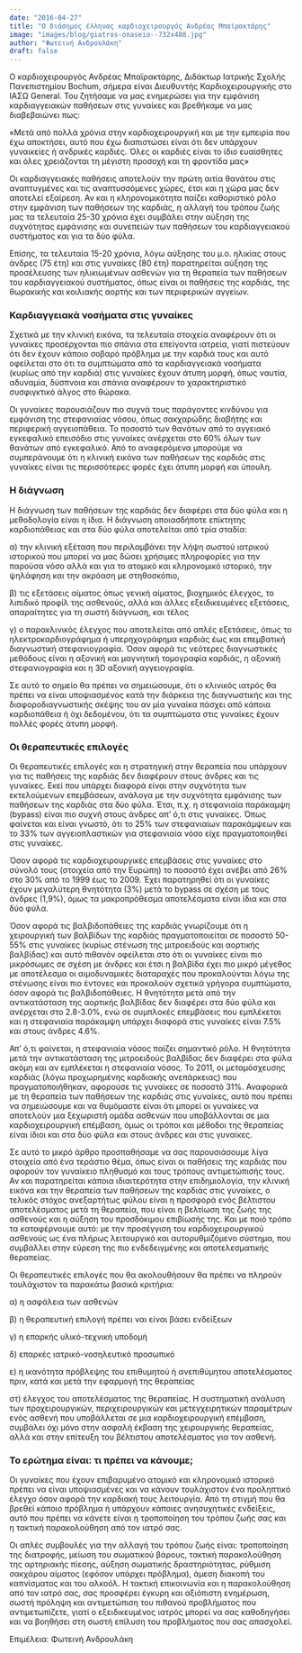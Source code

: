 ```yaml
---
date: "2016-04-27"
title: "Ο διάσημος έλληνας καρδιοχειρουργός Ανδρέας Μπαϊρακτάρης"
image: "images/blog/giatros-onaseio--732x488.jpg"
author: "Φωτεινή Ανδρουλάκη"
draft: false
---
```


Ο καρδιοχειρουργός Ανδρέας Μπαϊρακτάρης, Διδάκτωρ Ιατρικής Σχολής Πανεπιστημίου Bochum, σήμερα είναι Διευθυντής Καρδιοχειρουργικής στο ΙΑΣΩ General. Του ζητήσαμε να μας ενημερώσει για την εμφάνιση καρδιαγγειακών παθήσεων στις γυναίκες και βρεθήκαμε να μας διαβεβαιώνει πως:

«Μετά από πολλά χρόνια στην καρδιοχειρουργική και με την εμπειρία που έχω αποκτήσει, αυτό που έχω διαπιστώσει είναι ότι δεν υπάρχουν γυναικείες ή ανδρικές καρδιές. Όλες οι καρδιές είναι το ίδιο ευαίσθητες και όλες χρειάζονται τη μέγιστη προσοχή και τη φροντίδα μας»

Οι καρδιαγγειακές παθήσεις αποτελούν την πρώτη αιτία θανάτου στις αναπτυγμένες και τις αναπτυσσόμενες χώρες, έτσι και η χώρα μας δεν αποτελεί εξαίρεση. Αν και η κληρονομικότητα παίζει καθοριστικό ρόλο στην εμφάνιση των παθήσεων της καρδιάς, η αλλαγή του τρόπου ζωής μας τα τελευταία 25-30 χρόνια έχει συμβάλει στην αύξηση της συχνότητας εμφάνισης και συνεπειών των παθήσεων του καρδιαγγειακού συστήματος και για τα δύο φύλα.

Επίσης, τα τελευταία 15-20 χρόνια, λόγω αύξησης του μ.ο. ηλικίας στους άνδρες (75 έτη) και στις γυναίκες (80 έτη) παρατηρείται αύξηση της προσέλευσης των ηλικιωμένων ασθενών για τη θεραπεία των παθήσεων του καρδιαγγειακού συστήματος, όπως είναι οι παθήσεις της καρδιάς, της θωρακικής και κοιλιακής αορτής και των περιφερικών αγγείων.

### Καρδιαγγειακά νοσήματα στις γυναίκες

Σχετικά με την κλινική εικόνα, τα τελευταία στοιχεία αναφέρουν ότι οι γυναίκες προσέρχονται πιο σπάνια στα επείγοντα ιατρεία, γιατί πιστεύουν ότι δεν έχουν κάποιο σοβαρό πρόβλημα με την καρδιά τους και αυτό οφείλεται στο ότι τα συμπτώματα από τα καρδιαγγειακά νοσήματα (κυρίως από την καρδιά) στις γυναίκες έχουν άτυπη μορφή, όπως ναυτία, αδυναμία, δύσπνοια και σπάνια αναφέρουν το χαρακτηριστικό συσφιγκτικό άλγος στο θώρακα.

Οι γυναίκες παρουσιάζουν πιο συχνά τους παράγοντες κινδύνου για εμφάνιση της στεφανιαίας νόσου, όπως σακχαρώδης διαβήτης και περιφερική αγγειοπάθεια. Το ποσοστό των θανάτων από το αγγειακό εγκεφαλικό επεισόδιο στις γυναίκες ανέρχεται στο 60% όλων των θανάτων από εγκεφαλικό. Από το αναφερόμενα μπορούμε να συμπεράνουμε ότι η κλινική εικόνα των παθήσεων της καρδιάς στις γυναίκες είναι τις περισσότερες φορές έχει άτυπη μορφή και ύπουλη.

### Η διάγνωση

Η διάγνωση των παθήσεων της καρδιάς δεν διαφέρει στα δύο φύλα και η μεθοδολογία είναι η ίδια. Η διάγνωση οποιασδήποτε επίκτητης καρδιοπάθειας και στα δύο φύλα αποτελείται από τρία σταδία:

α) την κλινική εξέταση που περιλαμβάνει την λήψη σωστού ιατρικού ιστορικού που μπορεί να μας δώσει χρήσιμες πληροφορίες για την παρούσα νόσο αλλά και για το ατομικό και κληρονομικό ιστορικό, την ψηλάφηση και την ακρόαση με στηθοσκόπιο,

β) τις εξετάσεις αίματος όπως γενική αίματος, βιοχημικός έλεγχος, το λιπιδικό προφίλ της ασθενούς, αλλά και άλλες εξειδικευμένες εξετάσεις, απαραίτητες για τη σωστή διάγνωση, και τέλος

γ) ο παρακλινικός έλεγχος που αποτελείται από απλές εξετάσεις, όπως το ηλεκτροκαρδιογράφημα ή υπερηχογράφημα καρδιάς έως και επεμβατική διαγνωστική στεφανιογραφία. Όσον αφορά τις νεότερες διαγνωστικές μεθόδους είναι η αξονική και μαγνητική τομογραφία καρδιάς, η αξονική στεφανιογραφία και η 3D αξονική αγγειογραφία.

Σε αυτό το σημείο θα πρέπει να σημειώσουμε, ότι ο κλινικός ιατρός θα πρέπει να είναι υποψιασμένος κατά την διάρκεια της διαγνωστικής και της διαφοροδιαγνωστικής σκέψης του αν μία γυναίκα πάσχει από κάποια καρδιοπάθεια ή όχι δεδομένου, ότι τα συμπτώματα στις γυναίκες έχουν πολλές φορές άτυπη μορφή.

### Οι θεραπευτικές επιλογές

Οι θεραπευτικές επιλογές και η στρατηγική στην θεραπεία που υπάρχουν για τις παθήσεις της καρδιάς δεν διαφέρουν στους άνδρες και τις γυναίκες. Εκεί που υπάρχει διαφορά είναι στην συχνότητα των εκτελούμενων επεμβάσεων, ανάλογα με την συχνότητα εμφάνισης των παθήσεων της καρδιάς στα δύο φύλα. Έτσι, π.χ. η στεφανιαία παράκαμψη (bypass) είναι πιο συχνή στους άνδρες απ’ ό,τι στις γυναίκες. Όπως φαίνεται και είναι γνωστό, ότι το 25% των στεφανιαίων παρακάμψεων και το 33% των αγγειοπλαστικών για στεφανιαία νόσο είχε πραγματοποιηθεί στις γυναίκες.

Όσον αφορά τις καρδιοχειρουργικές επεμβάσεις στις γυναίκες στο σύνολό τους (στοιχεία από την Ευρώπη) το ποσοστό έχει ανέβει από 26% στο 30% από το 1999 έως το 2009. Έχει παρατηρηθεί ότι οι γυναίκες έχουν μεγαλύτερη θνητότητα (3%) μετά το bypass σε σχέση με τους άνδρες (1,9%), όμως τα μακροπρόθεσμα αποτελέσματα είναι ίδια και στα δύο φύλα.

Όσον αφορά τις βαλβιδοπάθειες της καρδιάς γνωρίζουμε ότι η χειρουργική των βαλβίδων της καρδιάς πραγματοποιείται σε ποσοστό 50-55% στις γυναίκες (κυρίως στένωση της μιτροειδούς και αορτικής βαλβίδας) και αυτό πιθανόν οφείλεται στο ότι οι γυναίκες είναι πιο μικρόσωμες σε σχέση με άνδρες και έτσι η βαλβίδα έχει πιο μικρό μέγεθος με αποτέλεσμα οι αιμοδυναμικές διαταραχές που προκαλούνται λόγω της στένωσης είναι πιο έντονες και προκαλούν σχετικά γρήγορα συμπτώματα, όσον αφορά τις βαλβιδοπάθειες. Η θνητότητα μετά από την αντικατάσταση της αορτικής βαλβίδας δεν διαφέρει στα δύο φύλα και ανέρχεται στο 2.8-3.0%, ενώ σε συμπλοκές επεμβάσεις που εμπλέκεται και η στεφανιαία παράκαμψη υπάρχει διαφορά στις γυναίκες είναι 7.5% και στους άνδρες 4.6%.

Απ’ ό,τι φαίνεται, η στεφανιαία νόσος παίζει σημαντικό ρόλο. Η θνητότητα μετά την αντικατάσταση της μιτροειδούς βαλβίδας δεν διαφέρει στα φύλα ακόμη και αν εμπλέκεται η στεφανιαία νόσος. Το 2011, οι μεταμόσχευσης καρδιάς (λόγω προχωρημένης καρδιακής ανεπάρκειας) που πραγματοποιήθηκαν, αφορούσε τις γυναίκες σε ποσοστό 31%. Αναφορικά με τη θεραπεία των παθήσεων της καρδιάς στις γυναίκες, αυτό που πρέπει να σημειώσουμε και να θυμόμαστε είναι ότι μπορεί οι γυναίκες να αποτελούν μια ξεχωριστή ομάδα ασθενών που υποβάλλονται σε μια καρδιοχειρουργική επέμβαση, όμως οι τρόποι και μέθοδοι της θεραπείας είναι ίδιοι και στα δύο φύλα και στους άνδρες και στις γυναίκες.

Σε αυτό το μικρό άρθρο προσπαθήσαμε να σας παρουσιάσουμε λίγα στοιχεία από ένα τεράστιο θέμα, όπως είναι οι παθήσεις της καρδιάς που αφορούν τον γυναίκειο πληθυσμό και τους τρόπους αντιμετώπισής τους. Αν και παρατηρείται κάποια ιδιαιτερότητα στην επιδημιολογία, την κλινική εικόνα και την θεραπεία των παθήσεων της καρδιάς στις γυναίκες, ο τελικός στόχος ανεξαρτήτως φύλου είναι η προσφορά ενός βέλτιστου αποτελέσματος μετά τη θεραπεία, που είναι η βελτίωση της ζωής της ασθενούς και η αύξηση του προσδόκιμου επιβίωσής της.
Και με ποιό τρόπο τα καταφέρνουμε αυτό: με την προσέγγιση του καρδιοχειρουργικού ασθενούς ως ένα πλήρως λειτουργικό και αυτορυθμιζόμενο σύστημα, που συμβάλλει στην εύρεση της πιο ενδεδειγμένης και αποτελεσματικής θεραπείας.

Οι θεραπευτικές επιλογές που θα ακολουθήσουν θα πρέπει να πληρούν τουλάχιστον τα παρακάτω βασικά κριτήρια:

α) η ασφάλεια των ασθενών

β) η θεραπευτική επιλογή πρέπει ναι είναι βάσει ενδείξεων

γ) η επαρκής υλικό-τεχνική υποδομή

δ) επαρκές ιατρικό-νοσηλευτικό προσωπικό

ε) η ικανότητα πρόβλεψης του επιθυμητού ή ανεπιθύμητου αποτελέσματος πριν, κατά και μετά την εφαρμογή της θεραπείας

στ) έλεγχος του αποτελέσματος της θεραπείας. Η συστηματική ανάλυση των προχειρουργικών, περιχειρουργικών και μετεγχειρητικών παραμέτρων ενός ασθενή που υποβάλλεται σε μια καρδιοχειρουργική επέμβαση, συμβάλει όχι μόνο στην ασφαλή έκβαση της χειρουργικής θεραπείας, αλλά και στην επίτευξη του βέλτιστου αποτελέσματος για τον ασθενή.

### Το ερώτημα είναι: τι πρέπει να κάνουμε;

Οι γυναίκες που έχουν επιβαρυμένο ατομικό και κληρονομικό ιστορικό πρέπει να είναι υποψιασμένες και να κάνουν τουλάχιστον ένα προληπτικό έλεγχο όσον αφορά την καρδιακή τους λειτουργία. Από τη στιγμή που θα βρεθεί κάποιο πρόβλημα ή υπάρχουν κάποιες ανησυχητικές ενδείξεις, αυτό που πρέπει να κάνετε είναι η τροποποίηση του τρόπου ζωής σας και η τακτική παρακολούθηση από τον ιατρό σας.

Οι απλές συμβουλές για την αλλαγή του τρόπου ζωής είναι: τροποποίηση της διατροφής, μείωση του σωματικού βάρους, τακτική παρακολούθηση της αρτηριακής πίεσης, αύξηση σωματικής δραστηριότητας, ρύθμιση σακχάρου αίματος (εφόσον υπάρχει πρόβλημα), άμεση διακοπή του καπνίσματος και του αλκοόλ. Η τακτική επικοινωνία και η παρακολούθηση από τον ιατρό σας, σας προσφέρει έγκυρη και αξιόπιστη ενημέρωση, σωστή πρόληψη και αντιμετώπιση του πιθανού προβλήματος που αντιμετωπίζετε, γιατί ο εξειδικευμένος ιατρός μπορεί να σας καθοδηγήσει και να βοηθήσει στη σωστή επίλυση του προβλήματος που σας απασχολεί.

Επιμέλεια: Φωτεινή Ανδρουλάκη